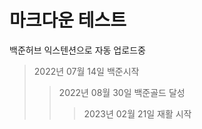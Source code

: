 # 마크다운 테스트
백준허브 익스텐션으로 자동 업로드중

> 2022년 07월 14일 백준시작
>> 2022년 08월 30일 백준골드 달성
>>> 2023년 02월 21일 재활 시작
